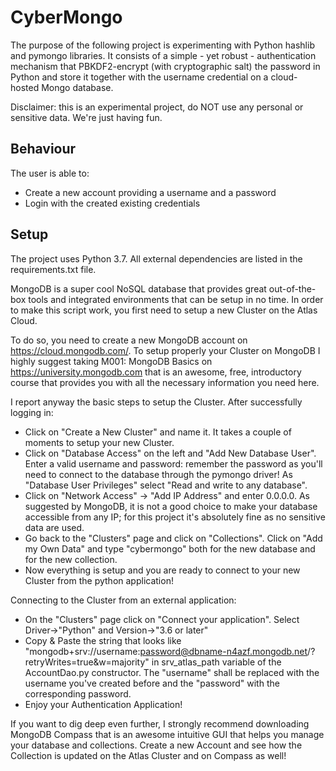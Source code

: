 # CyberMongo

The purpose of the following project is experimenting with Python hashlib and pymongo libraries. It consists of a simple - yet robust - authentication mechanism that PBKDF2-encrypt (with cryptographic salt) the password in Python and store it together with the username credential on a cloud-hosted Mongo database.

Disclaimer: this is an experimental project, do NOT use any personal or sensitive data. We're just having fun.

## Behaviour

The user is able to:
- Create a new account providing a username and a password
- Login with the created existing credentials

## Setup

The project uses Python 3.7. All external dependencies are listed in the requirements.txt file.

MongoDB is a super cool NoSQL database that provides great out-of-the-box tools and integrated environments that can be setup in no time. In order to make this script work, you first need to setup a new Cluster on the Atlas Cloud.

To do so, you need to create a new MongoDB account on https://cloud.mongodb.com/. To setup properly your Cluster on MongoDB I highly suggest taking M001: MongoDB Basics on https://university.mongodb.com that is an awesome, free, introductory course that provides you with all the necessary information you need here.

I report anyway the basic steps to setup the Cluster. After successfully logging in:

- Click on "Create a New Cluster" and name it. It takes a couple of moments to setup your new Cluster.
- Click on "Database Access" on the left and "Add New Database User". Enter a valid username and password: remember the password as you'll need to connect to the database through the pymongo driver! As "Database User Privileges" select "Read and write to any database".
- Click on "Network Access" -> "Add IP Address" and enter 0.0.0.0. As suggested by MongoDB, it is not a good choice to make your database accessible from any IP; for this project it's absolutely fine as no sensitive data are used.
- Go back to the "Clusters" page and click on "Collections". Click on "Add my Own Data" and type "cybermongo" both for the new database and for the new collection. 
- Now everything is setup and you are ready to connect to your new Cluster from the python application!

Connecting to the Cluster from an external application:

- On the "Clusters" page click on "Connect your application". Select Driver->"Python" and Version->"3.6 or later"
- Copy & Paste the string that looks like "mongodb+srv://username:password@dbname-n4azf.mongodb.net/<dbname>?retryWrites=true&w=majority" in srv_atlas_path variable of the AccountDao.py constructor. The "username" shall be replaced with the username you've created before and the "password" with the corresponding password.
- Enjoy your Authentication Application!

If you want to dig deep even further, I strongly recommend downloading MongoDB Compass that is an awesome intuitive GUI that helps you manage your database and collections. Create a new Account and see how the Collection is updated on the Atlas Cluster and on Compass as well!





